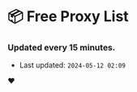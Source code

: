 # :package: Free Proxy List
### Updated every 15 minutes.

- Last updated: `2024-05-12 02:09`

:heart:

